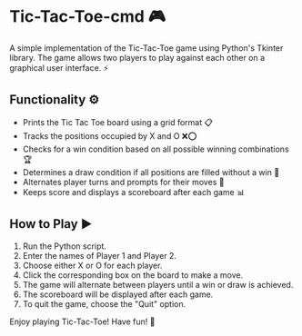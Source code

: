 # Tic-Tac-Toe-cmd 🎮

A simple implementation of the Tic-Tac-Toe game using Python's Tkinter library. The game allows two players to play against each other on a graphical user interface. ⚡️

## Functionality ⚙️

- Prints the Tic Tac Toe board using a grid format 📋
- Tracks the positions occupied by X and O ❌⭕
- Checks for a win condition based on all possible winning combinations 🏆
- Determines a draw condition if all positions are filled without a win 🤝
- Alternates player turns and prompts for their moves 🔄
- Keeps score and displays a scoreboard after each game 📊

## How to Play ▶️

1. Run the Python script.
2. Enter the names of Player 1 and Player 2.
3. Choose either X or O for each player.
4. Click the corresponding box on the board to make a move.
5. The game will alternate between players until a win or draw is achieved.
6. The scoreboard will be displayed after each game.
7. To quit the game, choose the "Quit" option.

Enjoy playing Tic-Tac-Toe! Have fun! 🎉
